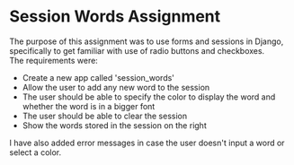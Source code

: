 # Session Words Assignment
The purpose of this assignment was to use forms and sessions in Django, specifically to get familiar with use of radio buttons and checkboxes. 
<br>
The requirements were: 
* Create a new app called 'session_words'
* Allow the user to add any new word to the session
* The user should be able to specify the color to display the word and whether the word is in a bigger font
* The user should be able to clear the session
* Show the words stored in the session on the right

I have also added error messages in case the user doesn't input a word or select a color. 
